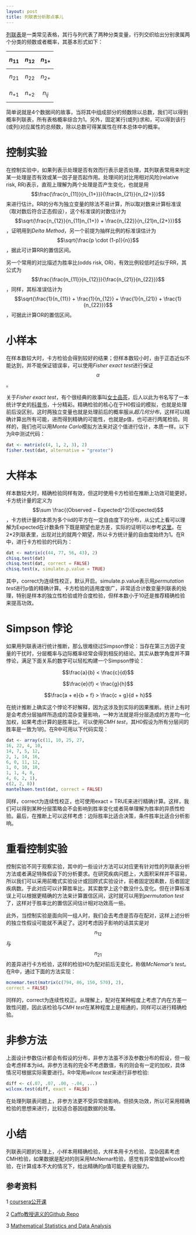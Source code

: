 ```yaml
---
layout: post
title: 列联表分析那点事儿
---
```


[列联表](https://en.wikipedia.org/wiki/Contingency_table)是一类常见表格，其行与列代表了两种分类变量，行列交织给出分别隶属两个分类的频数或者概率，其基本形式如下：

 $$n_{11}$$ | $$n_{12} $$ | $$n_{1+}$$|
 ---------- | ----------- | ----------|
 $$n_{21}$$ | $$n_{22} $$ | $$n_{2+}$$|
 $$n_{+1}$$ | $$n_{+2}$$  | $$n_{ij}$$|
 
简单说就是4个数据间的故事，当将其中组成部分的频数除以总数，我们可以得到概率列联表，所有表格概率综合为1。另外，固定某行(或列)求和，可以得到该行(或列)对应属性的总频数，除以总数可得某属性在样本总体中的概率。

# 控制实验

在控制实验中，如果列表示处理是否有效而行表示是否处理，其列联表常用来判定某一处理是否有效或某一因子是否起作用。处理间的对比用相对风险(relative risk, RR)表示，直观上理解为两个处理是否产生变化，也就是用$$\frac{\frac{n_{11}}{n_{1+}}}{\frac{n_{21}}{n_{2+}}}$$来进行估计。RR的分布为独立变量的除法不易计算，所以取对数来计算标准误（取对数后符合正态假设），这个标准误的对数估计为$$\sqrt{\frac{n_{12}}{n_{11}n_{1+}} + \frac{n_{22}}{n_{21}n_{2+}}}$$，证明用到*Delta Method*，另一个前提为抽样比例的标准误估计为$$\sqrt{\frac{p \cdot (1-p)}{n}}$$，据此可计算RR的置信区间。

另一个常用的对比描述为胜率比(odds risk, OR)，有效比例较低时近似于RR，其公式为$$\frac{\frac{n_{11}}{n_{12}}}{\frac{n_{21}}{n_{22}}}$$，同样，其标准误估计为$$\sqrt{\frac{1}{n_{11}} + \frac{1}{n_{12}} + \frac{1}{n_{21}} + \frac{1}{n_{22}}}$$，可据此计算OR的置信区间。

# 小样本

在样本数较大时，卡方检验会得到较好的结果；但样本数较小时，由于正态近似不能达到，并不能保证错误率，可以使用*Fisher exact test*进行保证$$\alpha$$。

关于*Fisher exact test*，有个很经典的故事叫[女士品茶](https://en.wikipedia.org/wiki/Lady_tasting_tea)，后人以此为书名写了一本统计学史的[科普书](http://book.douban.com/subject/1626392/)，十分精彩。精确检验的核心在于H0假设的模拟，也就是处理前后没区别，这时两独立变量也就是处理前后的概率服从*超几何分布*，这样可以精确计算出所有可能，进而得到精确的可能性，也就是p值，也可进行两尾检验。同样的，我们也可以用*Monte Carlo*模拟方法来对这个值进行估计，本质一样。以下为R中测试代码：

~~~ r
dat <- matrix(c(4, 1, 2, 3), 2)
fisher.test(dat, alternative = "greater")
~~~

# 大样本

样本数较大时，精确检验同样有效，但这时使用卡方检验在推断上功效可能更好。卡方统计量的定义为$$\sum \frac{(Observed − Expected)^2}{Expected}$$，卡方统计量的本质为多个iid的平方在一定自由度下的分布，从公式上看可以理解为Expected在计数条件下既是期望也是方差，实际的证明可以参考[这里](http://ocw.mit.edu/courses/mathematics/18-443-statistics-for-applications-fall-2006/lecture-notes/lecture11.pdf)。在2*2列联表里，出现对比的就两个期望，所以卡方统计量的自由度始终为1。在R中，进行卡方检验的代码为：

~~~ r
dat <- matrix(c(44, 77, 56, 43), 2)
chisq.test(dat)
chisq.test(dat, correct = FALSE)
chisq.test(x, simulate.p.value = TRUE)
~~~

其中，correct为连续性校正，默认开启。simulate.p.value表示用*permutation test*进行p值的精确计算。卡方检验的适用度很广，非常适合计数变量列联表的处理，特别是样本的独立性检验或符合度检验，但样本数小于10还是推荐精确检验来提高功效。

# Simpson 悖论

如果用列联表进行统计推断，那么很难绕过Simpson悖论：当存在第三方因子变量的干扰时，分层概率与边际概率经常会得到相反的结论。其实从数学角度并不算悖论，满足下面关系的数字可以轻松构建一个Simpson悖论：

$$\frac{a}{b} < \frac{c}{d}$$

$$\frac{e}{f} < \frac{g}{h}$$

$$\frac{a + e}{b + f} > \frac{c + g}{d + h}$$

在统计推断上确实这个悖论不好解释，因为这涉及到实际的因果推断。统计上有时是会考虑分层抽样所造成的混杂变量影响，一种方法就是将分层造成的方差均一化加权，如果考虑计算的是胜率比，可以使用*CMH test*，其H0假设为所有分层间的胜率是一致为1的。在R中可用以下代码实现：

~~~ r
dat <- array(c(11, 10, 25, 27, 
16, 22, 4, 10,
14, 7, 5, 12,
2, 1, 14, 16,
6, 0, 11, 12,
1, 0, 10, 10,
1, 1, 4, 8,
4, 6, 2, 1),
c(2, 2, 8))
mantelhaen.test(dat, correct = FALSE)
~~~

同样，correct为连续性校正，也可使用exact = TRUE来进行精确计算。这样，我们可以得到某种分层策略会不会影响到胜率变化或者简单理解为胜率的异质性检验。最后，在推断上可以这样考虑：边际胜率比适合决策，条件胜率比适合分析影响。

# 重看控制实验

控制实验不同于观察实验，其中的一些设计方法可以对应更有针对性的列联表分析方法或者满足特殊假设下的分析要求。在研究疾病问题上，大面积采样并不容易，所以我们可以采用前瞻式实验设计或回顾式实验设计，前者固定因素数，后者固定疾病数。于此对应可以计算胜率比，其实数学上这个数没什么变化。但在计算标准误上可以根据更精确的方法来计算置信区间，这时就可以用到*permutation test*了，这样对于胜率比的置信区间估计相对功效高一些。

此外，当控制实验是面向同一组人时，我们会去考虑是否存在配对，这样上述分析的独立性假设可能就不满足了。这时考虑因子影响的话其实是对$$n_{12}$$与$$n_{21}$$的差异进行卡方检验，这样的检验H0为配对前后无变化，称做*McNemar’s test*。在R中，通过下面的方法实现：

~~~ r
mcnemar.test(matrix(c(794, 86, 150, 570), 2),
correct = FALSE)
~~~

同样的，correct为连续性校正。从理解上，配对在某种程度上考虑了内在方差一致性问题，因此该检验与*CMH test*在某种程度上是相通的，同样可以进行精确检验。

# 非参方法

上面设计参数估计都会有假设的分布，非参方法虽不涉及参数分布的假设，但一般会考虑样本为iid。非参方法有的完全不考虑数值，有的则会有一定的加权，具体情况可根据实际需要进行。R中常用*wilcox test*来进行非参检验:

~~~ r
diff <- c(.07, .07, .00, -.04, ...)
wilcox.test(diff, exact = FALSE)
~~~

在处理列联表问题上，非参方法更不受异常值影响，但损失功效，所以可采用精确检验的思想来进行，比较适合基因组数据的处理。

# 小结

列联表问题的处理上，小样本用精确检验，大样本用卡方检验，混杂因素考虑CMH检验，如果数据是配对的则采用McNemar检验，感觉有异常值就wilcox检验，在计算成本不大的情况下，给出精确的p值可能更有说服力。

## 参考资料

1 [coursera公开课](https://class.coursera.org/biostats2-002)

2 [Caffo教授讲义的Github Repo](https://github.com/bcaffo/MathematicsBiostatisticsBootCamp2)

3 [Mathematical Statistics and Data Analysis](http://www.amazon.com/Mathematical-Statistics-Analysis-Duxbury-Advanced/dp/0534399428)